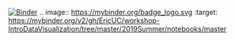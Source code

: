 [![Binder](https://mybinder.org/badge_logo.svg)](https://mybinder.org/v2/gh/EricUC/workshop-IntroDataVisualization/tree/master/2019Summer/notebooks/master)
.. image:: https://mybinder.org/badge_logo.svg
 :target: https://mybinder.org/v2/gh/EricUC/workshop-IntroDataVisualization/tree/master/2019Summer/notebooks/master
